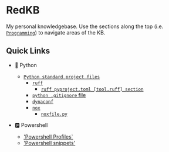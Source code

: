 # RedKB

My personal knowledgebase. Use the sections along the top (i.e. [`Programming`](programming/index.md)) to navigate areas of the KB.

## Quick Links

- 🐍 Python
    - [`Python standard project files`](programming/standard-project-files/python/index.md)
        - [`ruff`](programming/standard-project-files/python/ruff/index.md)
            - [`ruff pyproject.toml [tool.ruff] section`](programming/standard-project-files/python/ruff/pyproject-ruff.md)
        - [`python .gitignore` file](programming/standard-project-files/python/gitignore.md)
        - [`dynaconf`](programming/standard-project-files/python/Dynaconf/index.md)
        - [`nox`](programming/standard-project-files/python/nox/index.md)
            - [`noxfile.py`](programming/standard-project-files/python/nox/index.md#noxfilepy-base)

- 🅿️ Powershell
    - ['Powershell Profiles`](programming/powershell/profiles/index.md)
    - ['Powershell snippets'](programming/powershell/snippets/index.md)
